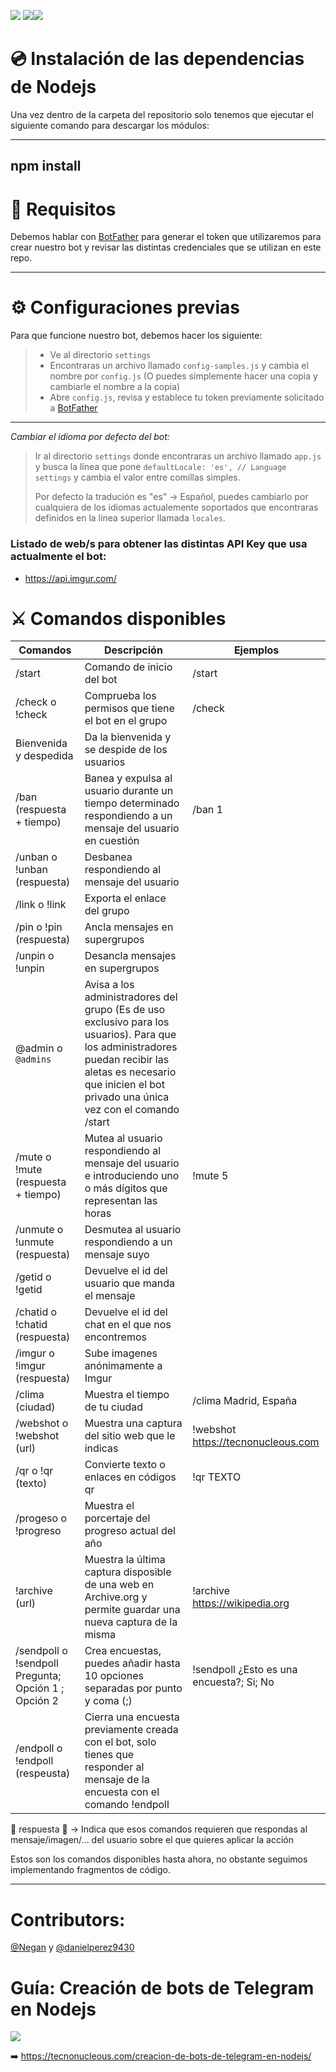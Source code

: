 <a href="https://gitlab.com/Tecnonucleous/open-telegram-bot-nodejs"><img src="https://img.shields.io/badge/Gitlab-Tecnonucleous%20Bot-orange.svg"></img></a> <a href="https://github.com/Tecnonucleous/Tecnonucleous-Bot"><img src="https://img.shields.io/badge/Github-Tecnonucleous%20Bot-lightgrey.svg"></img></a><a href="https://www.patreon.com/Tecnonucleous"><img src="https://img.shields.io/badge/Patreon-Donate-blue.svg"></img></a>

# 💿 Instalación de las dependencias de Nodejs

Una vez dentro de la carpeta del repositorio solo tenemos que ejecutar el siguiente comando para descargar los módulos:

---
npm install
---

# 🔑 Requisitos

Debemos hablar con [BotFather](https://t.me/BotFather) para generar el token que utilizaremos para crear nuestro bot y revisar las distintas credenciales que se utilizan en este repo.

---
# ⚙️ Configuraciones previas
Para que funcione nuestro bot, debemos hacer los siguiente:
> * Ve al directorio `settings`
> * Encontraras un archivo llamado `config-samples.js` y cambia el nombre por `config.js` (O puedes simplemente hacer una copia y cambiarle el nombre a la copia)
> * Abre `config.js`, revisa y establece tu token previamente solicitado a [BotFather](https://t.me/BotFather)
---
*Cambiar el idioma por defecto del bot:*

> Ir al directorio `settings` donde encontraras un archivo llamado `app.js` y busca la línea que pone `defaultLocale: 'es', // Language settings` y cambia el valor entre comillas simples.
>
> Por defecto la tradución es "es" -> Español, puedes cambiarlo por cualquiera de los idiomas actualemente soportados que encontraras definidos en la línea superior llamada `locales`.

### Listado de web/s para obtener las distintas API Key que usa actualmente el bot:

- https://api.imgur.com/

# ⚔️ Comandos disponibles

|Comandos |Descripción | Ejemplos|
|--------|------------|----------|
|/start |Comando de inicio del bot|/start|
|/check o !check|Comprueba los permisos que tiene el bot en el grupo|/check|
|Bienvenida y despedida|Da la bienvenida y se despide de los usuarios||
|/ban (respuesta + tiempo) |Banea y expulsa al usuario durante un tiempo determinado respondiendo a un mensaje del usuario en cuestión|/ban 1|
|/unban o !unban (respuesta) | Desbanea respondiendo al mensaje del usuario||
|/link o !link|Exporta el enlace del grupo||
|/pin o !pin (respuesta)|Ancla mensajes en supergrupos||
|/unpin o !unpin|Desancla mensajes en supergrupos||
|@admin o `@admins` |Avisa a los administradores del grupo (Es de uso exclusivo para los usuarios). Para que los administradores puedan recibir las aletas es necesario que inicien el bot privado una única vez con el comando /start||
|/mute o !mute (respuesta + tiempo) |Mutea al usuario respondiendo al mensaje del usuario e introduciendo uno o más dígitos que representan las horas|!mute 5|
|/unmute o !unmute (respuesta)| Desmutea al usuario respondiendo a un mensaje suyo||
|/getid o !getid | Devuelve el id del usuario que manda el mensaje||
|/chatid o !chatid (respuesta)| Devuelve el id del chat en el que nos encontremos||
|/imgur o !imgur (respuesta)| Sube imagenes anónimamente a Imgur||
|/clima (ciudad)| Muestra el tiempo de tu ciudad|/clima Madrid, España|
|/webshot o !webshot (url)| Muestra una captura del sitio web que le indicas|!webshot https://tecnonucleous.com|
|/qr o !qr (texto)| Convierte texto o enlaces en códigos qr|!qr TEXTO|
|/progeso o !progreso |Muestra el porcertaje del progreso actual del año||
|!archive (url)|Muestra la última captura disposible de una web en Archive.org y permite guardar una nueva captura de la misma|!archive https://wikipedia.org|
|/sendpoll o !sendpoll Pregunta; Opción 1 ; Opción 2| Crea encuestas, puedes añadir hasta 10 opciones separadas por punto y coma (;)|!sendpoll ¿Esto es una encuesta?; Si; No|
|/endpoll o !endpoll (respeusta)| Cierra una encuesta previamente creada con el bot, solo tienes que responder al mensaje de la encuesta con el comando !endpoll||

🚨 respuesta 🚨 -> Indica que esos comandos requieren que respondas al mensaje/imagen/... del usuario sobre el que quieres aplicar la acción

Estos son los comandos disponibles hasta ahora, no obstante seguimos implementando fragmentos de código.

---
# Contributors:

[@Negan](https://gitlab.com/negan) y [@danielperez9430](https://gitlab.com/danielperez9430)

# Guía: Creación de bots de Telegram en Nodejs

<img src="https://tecnonucleous.com/content/images/2018/03/Guia-creacion-de-bot-de-telegram-en-nodejs.png"></img>

➡️ https://tecnonucleous.com/creacion-de-bots-de-telegram-en-nodejs/
